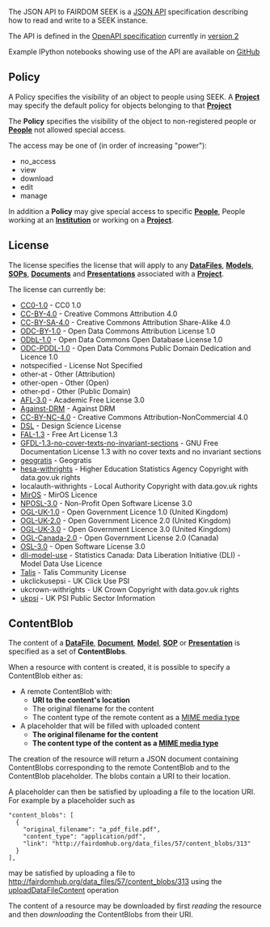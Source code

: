 <a name="api"></a>The JSON API to FAIRDOM SEEK is a [JSON API](http://jsonapi.org) specification describing how to read and write to a SEEK instance.

The API is defined in the [OpenAPI specification](https://swagger.io/specification) currently in [version 2](https://github.com/OAI/OpenAPI-Specification/blob/master/versions/2.0.md)

Example IPython notebooks showing use of the API are available on [GitHub](https://github.com/seek4science/seekAPIexamples)

## Policy
<a name="Policy"></a>
A Policy specifies the visibility of an object to people using SEEK. A <a href="#projects">**Project**</a> may specify the default policy for objects belonging to that <a href="#projects">**Project**</a>

The **Policy** specifies the visibility of the object to non-registered people or <a href="#people">**People**</a> not allowed special access.

The access may be one of (in order of increasing "power"):

* no_access
* view
* download
* edit
* manage

In addition a **Policy** may give special access to specific <a href="#people">**People**</a>, People working at an <a href="#institutions">**Institution**</a> or working on a <a href="#projects">**Project**</a>.

## License
<a name="License"></a>
The license specifies the license that will apply to any <a href="#dataFiles">**DataFiles**</a>, <a href="#models">**Models**</a>, <a href="#sops">**SOPs**</a>, <a href="#documents">**Documents**</a> and <a href="#presentations">**Presentations**</a> associated with a <a href="#projects">**Project**</a>.

The license can currently be:

* [CC0-1.0](https://creativecommons.org/publicdomain/zero/1.0/) - CC0 1.0
* [CC-BY-4.0](https://creativecommons.org/licenses/by/4.0/) - Creative Commons Attribution 4.0
* [CC-BY-SA-4.0](https://creativecommons.org/licenses/by-sa/4.0/) - Creative Commons Attribution Share-Alike 4.0
* [ODC-BY-1.0](http://www.opendefinition.org/licenses/odc-by) - Open Data Commons Attribution License 1.0
* [ODbL-1.0](http://www.opendefinition.org/licenses/odc-odbl) - Open Data Commons Open Database License 1.0
* [ODC-PDDL-1.0](http://www.opendefinition.org/licenses/odc-pddl) - Open Data Commons Public Domain Dedication and Licence 1.0
* notspecified - License Not Specified
* other-at - Other (Attribution)
* other-open - Other (Open)
* other-pd - Other (Public Domain)
* [AFL-3.0](http://www.opensource.org/licenses/AFL-3.0) - Academic Free License 3.0
* [Against-DRM](http://www.opendefinition.org/licenses/against-drm) - Against DRM
* [CC-BY-NC-4.0](https://creativecommons.org/licenses/by-nc/4.0/) - Creative Commons Attribution-NonCommercial 4.0
* [DSL](http://www.opendefinition.org/licenses/dsl) - Design Science License
* [FAL-1.3](http://www.opendefinition.org/licenses/fal) - Free Art License 1.3
* [GFDL-1.3-no-cover-texts-no-invariant-sections](http://www.opendefinition.org/licenses/gfdl) - GNU Free Documentation License 1.3 with no cover texts and no invariant sections
* [geogratis](http://geogratis.gc.ca/geogratis/licenceGG) - Geogratis
* [hesa-withrights](http://www.hesa.ac.uk/index.php?option=com_content&amp;task=view&amp;id=2619&amp;Itemid=209) - Higher Education Statistics Agency Copyright with data.gov.uk rights
* localauth-withrights - Local Authority Copyright with data.gov.uk rights
* [MirOS](http://www.opensource.org/licenses/MirOS) - MirOS Licence
* [NPOSL-3.0](http://www.opensource.org/licenses/NPOSL-3.0) - Non-Profit Open Software License 3.0
* [OGL-UK-1.0](http://reference.data.gov.uk/id/open-government-licence) - Open Government Licence 1.0 (United Kingdom)
* [OGL-UK-2.0](https://www.nationalarchives.gov.uk/doc/open-government-licence/version/2/) - Open Government Licence 2.0 (United Kingdom)
* [OGL-UK-3.0](https://www.nationalarchives.gov.uk/doc/open-government-licence/version/3/) - Open Government Licence 3.0 (United Kingdom)
* [OGL-Canada-2.0](http://data.gc.ca/eng/open-government-licence-canada) - Open Government License 2.0 (Canada)
* [OSL-3.0](http://www.opensource.org/licenses/OSL-3.0) - Open Software License 3.0
* [dli-model-use](http://data.library.ubc.ca/datalib/geographic/DMTI/license.html) - Statistics Canada: Data Liberation Initiative (DLI) - Model Data Use Licence
* [Talis](http://www.opendefinition.org/licenses/tcl) - Talis Community License
* ukclickusepsi - UK Click Use PSI
* ukcrown-withrights - UK Crown Copyright with data.gov.uk rights
* [ukpsi](http://www.opendefinition.org/licenses/ukpsi) - UK PSI Public Sector Information

## ContentBlob
<a name="ContentBlob"></a>
<a name="contentBlobs"></a>
The content of a <a href="#dataFiles">**DataFile**</a>, <a href="#documents">**Document**</a>, <a href="#models">**Model**</a>, <a href="#sops">**SOP**</a> or <a href="#presentations">**Presentation**</a> is specified as a set of **ContentBlobs**.

When a resource with content is created, it is possible to specify a ContentBlob either as:

* A remote ContentBlob with:
  * **URI to the content's location**
  * The original filename for the content
  * The content type of the remote content as a [MIME media type](https://en.wikipedia.org/wiki/Media_type)
* A placeholder that will be filled with uploaded content
  * **The original filename for the content**
  * **The content type of the content as a [MIME media type](https://en.wikipedia.org/wiki/Media_type)**

The creation of the resource will return a JSON document containing ContentBlobs corresponding to the remote ContentBlob and to the ContentBlob placeholder. The blobs contain a URI to their location.

A placeholder can then be satisfied by uploading a file to the location URI. For example by a placeholder such as 

```
"content_blobs": [
  {
    "original_filename": "a_pdf_file.pdf",
    "content_type": "application/pdf",
    "link": "http://fairdomhub.org/data_files/57/content_blobs/313"
  }
],
```

may be satisfied by uploading a file to http://fairdomhub.org/data_files/57/content_blobs/313 using the <a href="#uploadDataFileContent">uploadDataFileContent</a> operation

The content of a resource may be downloaded by first *reading* the resource and then *downloading* the ContentBlobs from their URI.
